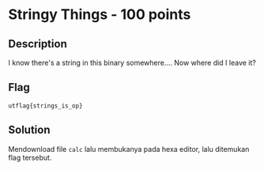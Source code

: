 # Stringy Things - 100 points
## Description

I know there's a string in this binary somewhere.... Now where did I leave it?

## Flag
```
utflag{strings_is_op}
```
## Solution
Mendownload file ```calc``` lalu membukanya pada hexa editor, lalu ditemukan flag tersebut.